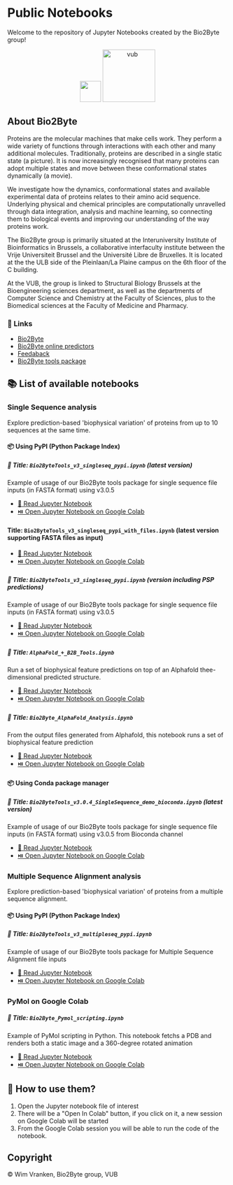 # Public Notebooks
Welcome to the repository of Jupyter Notebooks created by the Bio2Byte group!

<p align="center">
  <img src="https://pbs.twimg.com/profile_images/1247824923546079232/B9b_Yg7n_400x400.jpg" width="48px"/>
  <img src="https://upload.wikimedia.org/wikipedia/commons/thumb/3/31/Vrije_Universiteit_Brussel_logo.svg/1200px-Vrije_Universiteit_Brussel_logo.svg.png" alt="vub" width="120px"/>
</p>

## About Bio2Byte

Proteins are the molecular machines that make cells work. They perform a wide variety of functions through interactions with each other and many additional molecules. Traditionally, proteins are described in a single static state (a picture). It is now increasingly recognised that many proteins can adopt multiple states and move between these conformational states dynamically (a movie).

We investigate how the dynamics, conformational states and available experimental data of proteins relates to their amino acid sequence. Underlying physical and chemical principles are computationally unravelled through data integration, analysis and machine learning, so connecting them to biological events and improving our understanding of the way proteins work.

The Bio2Byte group is primarily situated at the Interuniversity Institute of Bioinformatics in Brussels, a collaborative interfaculty institute between the Vrije Universiteit Brussel and the Université Libre de Bruxelles. It is located at the the ULB side of the Pleinlaan/La Plaine campus on the 6th floor of the C building.

At the VUB, the group is linked to Structural Biology Brussels at the Bioengineering sciences department, as well as the departments of Computer Science and Chemistry at the Faculty of Sciences, plus to the Biomedical sciences at the Faculty of Medicine and Pharmacy.

### 🔗 Links
- [Bio2Byte](https://bio2byte.be)
- [Bio2Byte online predictors](https://bio2byte.be/b2btools)
- [Feedaback](https://www.bio2byte.be/b2btools/feedback)
- [Bio2Byte tools package](https://pypi.org/project/b2bTools/)

## 📚 List of available notebooks

### Single Sequence analysis

Explore prediction-based 'biophysical variation' of proteins from up to 10 sequences at the same time.

#### 📦 Using PyPI (Python Package Index)

##### 📓 Title: `Bio2ByteTools_v3_singleseq_pypi.ipynb` (latest version)

Example of usage of our Bio2Byte tools package for single sequence file inputs (in FASTA format) using v3.0.5

- [📖 Read Jupyter Notebook](https://github.com/Bio2Byte/public_notebooks/blob/main/Bio2ByteTools_v3.0.5_SingleSequence_demo.ipynb)
- [⏯️ Open Jupyter Notebook on Google Colab](https://colab.research.google.com/github/Bio2Byte/public_notebooks/blob/main/Bio2ByteTools_v3.0.5_SingleSequence_demo.ipynb)

#### Title: `Bio2ByteTools_v3_singleseq_pypi_with_files.ipynb` (latest version supporting FASTA files as input)

- [📖 Read Jupyter Notebook](https://github.com/Bio2Byte/public_notebooks/blob/main/Bio2ByteTools_v3_singleseq_pypi_with_files.ipynb)
- [⏯️ Open Jupyter Notebook on Google Colab](https://colab.research.google.com/github/Bio2Byte/public_notebooks/blob/main/Bio2ByteTools_v3_singleseq_pypi_with_files.ipynb)

##### 📓 Title: `Bio2ByteTools_v3_singleseq_pypi.ipynb` (version including PSP predictions)

Example of usage of our Bio2Byte tools package for single sequence file inputs (in FASTA format) using v3.0.5

- [📖 Read Jupyter Notebook](https://github.com/Bio2Byte/public_notebooks/blob/main/Bio2ByteTools_v3_singleseq_pypi.ipynbb)
- [⏯️ Open Jupyter Notebook on Google Colab](https://colab.research.google.com/github/Bio2Byte/public_notebooks/blob/main/Bio2ByteTools_v3_singleseq_pypi.ipynb)

##### 📓 Title: `AlphaFold_+_B2B_Tools.ipynb`

Run a set of biophysical feature predictions on top of an Alphafold thee-dimensional predicted structure.

- [📖 Read Jupyter Notebook](https://github.com/Bio2Byte/public_notebooks/blob/main/AlphaFold_%2B_B2B_Tools.ipynb)
- [⏯️ Open Jupyter Notebook on Google Colab](https://colab.research.google.com/github/Bio2Byte/public_notebooks/blob/main/AlphaFold_%2B_B2B_Tools.ipynb)

##### 📓 Title: `Bio2Byte_AlphaFold_Analysis.ipynb`

From the output files generated from Alphafold, this notebook runs a set of biophysical feature prediction

- [📖 Read Jupyter Notebook](https://github.com/Bio2Byte/public_notebooks/blob/main/Bio2Byte_AlphaFold_Analysis.ipynb)
- [⏯️ Open Jupyter Notebook on Google Colab](https://colab.research.google.com/github/Bio2Byte/public_notebooks/blob/main/Bio2Byte_AlphaFold_Analysis.ipynb)

#### 📦 Using Conda package manager

##### 📓 Title: `Bio2ByteTools_v3.0.4_SingleSequence_demo_bioconda.ipynb` (latest version)

Example of usage of our Bio2Byte tools package for single sequence file inputs (in FASTA format) using v3.0.5 from Bioconda channel

- [📖 Read Jupyter Notebook](https://github.com/Bio2Byte/public_notebooks/blob/main/Bio2ByteTools_v3.0.4_SingleSequence_demo_bioconda.ipynb)
- [⏯️ Open Jupyter Notebook on Google Colab](https://colab.research.google.com/github/Bio2Byte/public_notebooks/blob/main/Bio2ByteTools_v3.0.4_SingleSequence_demo_bioconda.ipynb)

### Multiple Sequence Alignment analysis

Explore prediction-based 'biophysical variation' of proteins from a multiple sequence alignment.

#### 📦 Using PyPI (Python Package Index)

##### 📓 Title: `Bio2ByteTools_v3_multipleseq_pypi.ipynb`

Example of usage of our Bio2Byte tools package for Multiple Sequence Alignment file inputs

- [📖 Read Jupyter Notebook](https://github.com/Bio2Byte/public_notebooks/blob/main/Bio2ByteTools_v3_multipleseq_pypi.ipynb)
- [⏯️ Open Jupyter Notebook on Google Colab](https://colab.research.google.com/github/Bio2Byte/public_notebooks/blob/main/Bio2ByteTools_v3_multipleseq_pypi.ipynb)

### PyMol on Google Colab

##### 📓 Title: `Bio2Byte_Pymol_scripting.ipynb`

Example of PyMol scripting in Python. This notebook fetchs a PDB and renders both a static image and a 360-degree rotated animation

- [📖 Read Jupyter Notebook](https://github.com/Bio2Byte/public_notebooks/blob/main/Bio2Byte_Pymol_scripting.ipynb)
- [⏯️ Open Jupyter Notebook on Google Colab](https://colab.research.google.com/github/Bio2Byte/public_notebooks/blob/main/Bio2Byte_Pymol_scripting.ipynb)


## 📃 How to use them?
1. Open the Jupyter notebook file of interest
1. There will be a "Open In Colab" button, if you click on it, a new session on Google Colab will be started
1. From the Google Colab session you will be able to run the code of the notebook.

## Copyright

© Wim Vranken, Bio2Byte group, VUB
